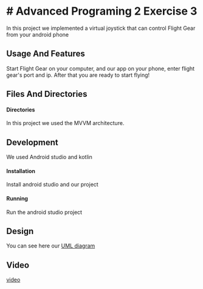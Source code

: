 # # Advanced Programing 2 Exercise 3
In this project we implemented a virtual joystick that can control Flight Gear from your android phone

## Usage And Features
Start Flight Gear on your computer, and our app on your phone, enter flight gear's port and ip. After that you are ready to start flying!

## Files And Directories
#### Directories
In this project we used the MVVM architecture.

## Development
We used Android studio and kotlin
#### Installation
Install android studio and our project
#### Running
Run the android studio project
## Design
You can see here our [UML diagram](https://drive.google.com/file/d/1VMHOJzMSWNsew2Zeh27grhn_yXgXsL9h/view?usp=sharing)

## Video
[video](https://drive.google.com/file/d/1K_EZlwbKlabBbZEMl-ZhlyLQ4weyPzSa/view)

